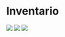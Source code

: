 # Inventario
![](http://img.shields.io/badge/stability-experimental-orange.svg?style=flat)
![](https://img.shields.io/badge/.NET%20Framework%20-4.5+-58839F.svg?style=flat)
![](https://img.shields.io/badge/C#-4.5+-58839F.svg?style=flat)